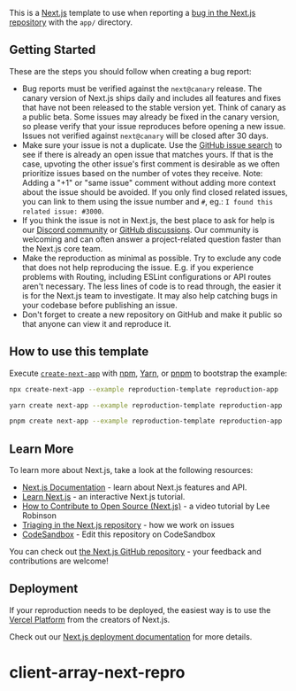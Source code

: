This is a [Next.js](https://nextjs.org/) template to use when reporting a [bug in the Next.js repository](https://github.com/vercel/next.js/issues) with the `app/` directory.

## Getting Started

These are the steps you should follow when creating a bug report:

- Bug reports must be verified against the `next@canary` release. The canary version of Next.js ships daily and includes all features and fixes that have not been released to the stable version yet. Think of canary as a public beta. Some issues may already be fixed in the canary version, so please verify that your issue reproduces before opening a new issue. Issues not verified against `next@canary` will be closed after 30 days.
- Make sure your issue is not a duplicate. Use the [GitHub issue search](https://github.com/vercel/next.js/issues) to see if there is already an open issue that matches yours. If that is the case, upvoting the other issue's first comment is desirable as we often prioritize issues based on the number of votes they receive. Note: Adding a "+1" or "same issue" comment without adding more context about the issue should be avoided. If you only find closed related issues, you can link to them using the issue number and `#`, eg.: `I found this related issue: #3000`.
- If you think the issue is not in Next.js, the best place to ask for help is our [Discord community](https://nextjs.org/discord) or [GitHub discussions](https://github.com/vercel/next.js/discussions). Our community is welcoming and can often answer a project-related question faster than the Next.js core team.
- Make the reproduction as minimal as possible. Try to exclude any code that does not help reproducing the issue. E.g. if you experience problems with Routing, including ESLint configurations or API routes aren't necessary. The less lines of code is to read through, the easier it is for the Next.js team to investigate. It may also help catching bugs in your codebase before publishing an issue.
- Don't forget to create a new repository on GitHub and make it public so that anyone can view it and reproduce it.

## How to use this template

Execute [`create-next-app`](https://github.com/vercel/next.js/tree/canary/packages/create-next-app) with [npm](https://docs.npmjs.com/cli/init), [Yarn](https://yarnpkg.com/lang/en/docs/cli/create/), or [pnpm](https://pnpm.io) to bootstrap the example:

```bash
npx create-next-app --example reproduction-template reproduction-app
```

```bash
yarn create next-app --example reproduction-template reproduction-app
```

```bash
pnpm create next-app --example reproduction-template reproduction-app
```

## Learn More

To learn more about Next.js, take a look at the following resources:

- [Next.js Documentation](https://nextjs.org/docs) - learn about Next.js features and API.
- [Learn Next.js](https://nextjs.org/learn) - an interactive Next.js tutorial.
- [How to Contribute to Open Source (Next.js)](https://www.youtube.com/watch?v=cuoNzXFLitc) - a video tutorial by Lee Robinson
- [Triaging in the Next.js repository](https://github.com/vercel/next.js/blob/canary/contributing.md#triaging) - how we work on issues
- [CodeSandbox](https://codesandbox.io/s/github/vercel/next.js/tree/canary/examples/reproduction-template) - Edit this repository on CodeSandbox

You can check out [the Next.js GitHub repository](https://github.com/vercel/next.js/) - your feedback and contributions are welcome!

## Deployment

If your reproduction needs to be deployed, the easiest way is to use the [Vercel Platform](https://vercel.com/new?utm_medium=default-template&filter=next.js&utm_source=create-next-app&utm_campaign=create-next-app-readme) from the creators of Next.js.

Check out our [Next.js deployment documentation](https://nextjs.org/docs/app/building-your-application/deploying) for more details.
# client-array-next-repro
